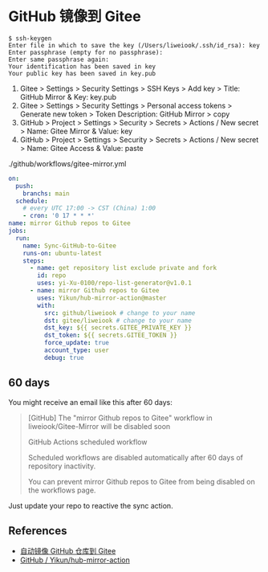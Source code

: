# GitHub 镜像到 Gitee

```
$ ssh-keygen
Enter file in which to save the key (/Users/liweiook/.ssh/id_rsa): key
Enter passphrase (empty for no passphrase):
Enter same passphrase again:
Your identification has been saved in key
Your public key has been saved in key.pub
```

1. Gitee > Settings > Security Settings > SSH Keys > Add key > Title: GitHub Mirror & Key: key.pub
1. Gitee > Settings > Security Settings > Personal access tokens > Generate new token > Token Description: GitHub Mirror > copy
1. GitHub > Project > Settings > Security > Secrets > Actions / New secret > Name: Gitee Mirror & Value: key
1. GitHub > Project > Settings > Security > Secrets > Actions / New secret > Name: Gitee Access & Value: paste

./github/workflows/gitee-mirror.yml

```yml
on:
  push:
    branchs: main
  schedule:
    # every UTC 17:00 -> CST (China) 1:00
    - cron: '0 17 * * *'
name: mirror Github repos to Gitee
jobs:
  run:
    name: Sync-GitHub-to-Gitee
    runs-on: ubuntu-latest
    steps:
      - name: get repository list exclude private and fork
        id: repo
        uses: yi-Xu-0100/repo-list-generator@v1.0.1
      - name: mirror Github repos to Gitee
        uses: Yikun/hub-mirror-action@master
        with:
          src: github/liweiook # change to your name
          dst: gitee/liweiook # change to your name
          dst_key: ${{ secrets.GITEE_PRIVATE_KEY }}
          dst_token: ${{ secrets.GITEE_TOKEN }}
          force_update: true
          account_type: user
          debug: true
```

## 60 days

You might receive an email like this after 60 days:

> [GitHub] The "mirror Github repos to Gitee" workflow in liweiook/Gitee-Mirror will be disabled soon
>
> GitHub Actions scheduled workflow
>
> Scheduled workflows are disabled automatically after 60 days of repository inactivity.
>
> You can prevent mirror Github repos to Gitee from being disabled on the workflows page.

Just update your repo to reactive the sync action.

## References

- [自动镜像 GitHub 仓库到 Gitee](https://shixiangwang.github.io/sync2gitee/)
- [GitHub / Yikun/hub-mirror-action](https://github.com/Yikun/hub-mirror-action)
